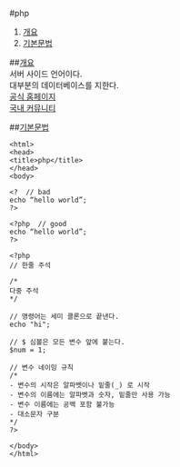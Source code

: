 #php  
1. [개요](#php)  
1. [기본문법](#basic)  

##<a href="#" name="php">개요</a>  
서버 사이드 언어이다.  
대부분의 데이터베이스를 지한다.  
[공식 홈페이지](http://php.net/)  
[국내 커뮤니티](http://phpschool.com/)  

##<a href="#" name="basic">기본문법</a>  
		
	<html>
	<head>
	<title>php</title>
	</head>
	<body>

	<?  // bad
	echo “hello world”;
	?>

	<?php  // good
	echo “hello world”;
	?>

	<?php
	// 한줄 주석
	
	/*
	다중 주석
	*/

	// 명령어는 세미 콜론으로 끝낸다.
	echo "hi";

	// $ 심볼은 모든 변수 앞에 붙는다.
	$num = 1;

	// 변수 네이밍 규칙
	/*
	- 변수의 시작은 알파벳이나 밑줄(_) 로 시작
	- 변수의 이름에는 알파벳과 숫자, 밑줄만 사용 가능
	- 변수 이름에는 공백 포함 불가능
	- 대소문자 구분
	*/
	?>

	</body>
	</html>

